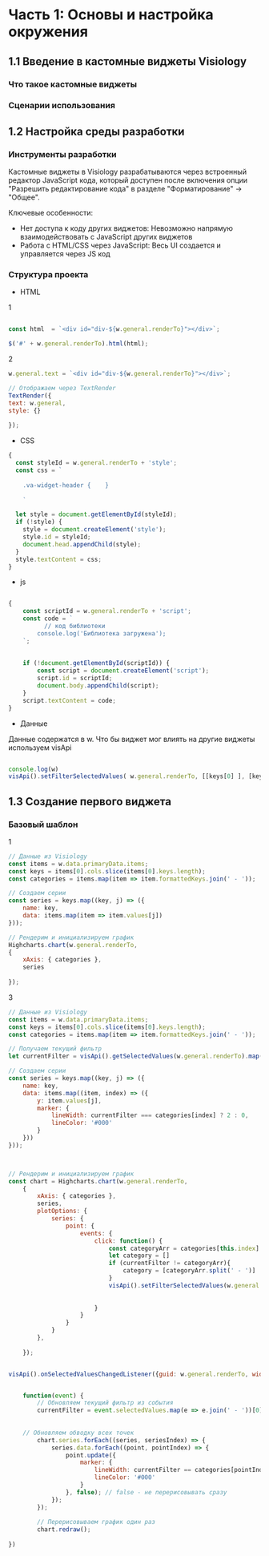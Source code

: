 # **Часть 1: Основы и настройка окружения**


## 1.1 Введение в кастомные виджеты Visiology
### Что такое кастомные виджеты
### Сценарии использования

## 1.2 Настройка среды разработки
### Инструменты разработки  
Кастомные виджеты в Visiology разрабатываются через встроенный редактор JavaScript кода,
который доступен после включения опции "Разрешить редактирование кода" в разделе "Форматирование" → "Общее".

Ключевые особенности:

- Нет доступа к коду других виджетов: Невозможно напрямую взаимодействовать с JavaScript других виджетов
- Работа с HTML/CSS через JavaScript: Весь UI создается и управляется через JS код



### Структура проекта



- HTML

1
```js

const html  = `<div id="div-${w.general.renderTo}"></div>`;

$('#' + w.general.renderTo).html(html);

```

2
```js
w.general.text = `<div id="div-${w.general.renderTo}"></div>`;

// Отображаем через TextRender
TextRender({
text: w.general, 
style: {}
    
});
```

- CSS


```js
{
  const styleId = w.general.renderTo + 'style';
  const css = `
  
    .va-widget-header {    }
   
    `

  let style = document.getElementById(styleId);
  if (!style) {
    style = document.createElement('style');
    style.id = styleId;
    document.head.appendChild(style);
  }
  style.textContent = css;
}

```

- js

```js

{
    const scriptId = w.general.renderTo + 'script';
    const code = `
          // код библиотеки
        console.log('Библиотека загружена');
    `;
    
    
    if (!document.getElementById(scriptId)) {
        const script = document.createElement('script');
        script.id = scriptId;
        document.body.appendChild(script);
    }
    script.textContent = code;
}

```

- Данные

Данные содержатся в w. Что бы виджет мог влиять на другие виджеты используем visApi
```js

console.log(w)
visApi().setFilterSelectedValues( w.general.renderTo, [[keys[0] ], [keys[1] ] ])

```



##  1.3 Создание первого виджета
### Базовый шаблон

1
```js
// Данные из Visiology
const items = w.data.primaryData.items;
const keys = items[0].cols.slice(items[0].keys.length);
const categories = items.map(item => item.formattedKeys.join(' - '));

// Создаем серии
const series = keys.map((key, j) => ({
    name: key,
    data: items.map(item => item.values[j])
}));

// Рендерим и инициализируем график
Highcharts.chart(w.general.renderTo,
{ 
    xAxis: { categories },
    series 
    
});
```

3
```js
// Данные из Visiology
const items = w.data.primaryData.items;
const keys = items[0].cols.slice(items[0].keys.length);
const categories = items.map(item => item.formattedKeys.join(' - '));

// Получаем текущий фильтр
let currentFilter = visApi().getSelectedValues(w.general.renderTo).map(e => e.join(' - '))[0];

// Создаем серии
const series = keys.map((key, j) => ({
    name: key,
    data: items.map((item, index) => ({
        y: item.values[j],
        marker: {
            lineWidth: currentFilter === categories[index] ? 2 : 0,
            lineColor: '#000'
        }
    }))
}));



// Рендерим и инициализируем график
const chart = Highcharts.chart(w.general.renderTo,
    { 
        xAxis: { categories },
        series,
        plotOptions: {
            series: {
                point: {
                    events: {
                        click: function() {
                            const categoryArr = categories[this.index]
                            let category = []
                            if (currentFilter != categoryArr){ 
                                category = [categoryArr.split(' - ')]
                            } 
                            visApi().setFilterSelectedValues(w.general.renderTo, category);
                            
                            
                        }
                    }
                }
            }
        },
        
    });


visApi().onSelectedValuesChangedListener({guid: w.general.renderTo, widgetGuid: w.general.renderTo},


    function(event) {
        // Обновляем текущий фильтр из события
        currentFilter = event.selectedValues.map(e => e.join(' - '))[0];
    
    
    // Обновляем обводку всех точек
        chart.series.forEach((series, seriesIndex) => {
            series.data.forEach((point, pointIndex) => {
                point.update({
                    marker: {
                        lineWidth: currentFilter == categories[pointIndex] ? 2 : 0,
                        lineColor: '#000'
                    }
                }, false); // false - не перерисовывать сразу
            });
        });
        
        // Перерисовываем график один раз
        chart.redraw();
    
})   
    
    
    




```
